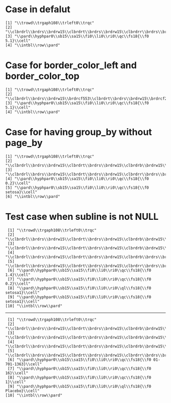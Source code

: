 # Case in defalut

    [1] "\\trowd\\trgaph108\\trleft0\\trqc"                                                                              
    [2] "\\clbrdrl\\brdrs\\brdrw15\\clbrdrt\\brdrs\\brdrw15\\clbrdrr\\brdrs\\brdrw15\\clbrdrb\\brdrs\\brdrw15\\cellx9000"
    [3] "\\pard\\hyphpar0\\sb15\\sa15\\fi0\\li0\\ri0\\qc\\fs18{\\f0 5.1}\\cell"                                          
    [4] "\\intbl\\row\\pard"                                                                                             

# Case for border_color_left and border_color_top

    [1] "\\trowd\\trgaph108\\trleft0\\trqc"                                                                                                   
    [2] "\\clbrdrl\\brdrs\\brdrw15\\brdrcf553\\clbrdrt\\brdrs\\brdrw15\\brdrcf27\\clbrdrr\\brdrs\\brdrw15\\clbrdrb\\brdrs\\brdrw15\\cellx9000"
    [3] "\\pard\\hyphpar0\\sb15\\sa15\\fi0\\li0\\ri0\\qc\\fs18{\\f0 5.1}\\cell"                                                               
    [4] "\\intbl\\row\\pard"                                                                                                                  

# Case for having group_by without page_by

    [1] "\\trowd\\trgaph108\\trleft0\\trqc"                                                                       
    [2] "\\clbrdrl\\brdrs\\brdrw15\\clbrdrt\\brdrs\\brdrw15\\clbrdrb\\brdrw15\\cellx4500"                         
    [3] "\\clbrdrl\\brdrs\\brdrw15\\clbrdrt\\brdrs\\brdrw15\\clbrdrr\\brdrs\\brdrw15\\clbrdrb\\brdrw15\\cellx9000"
    [4] "\\pard\\hyphpar0\\sb15\\sa15\\fi0\\li0\\ri0\\qc\\fs18{\\f0 0.2}\\cell"                                   
    [5] "\\pard\\hyphpar0\\sb15\\sa15\\fi0\\li0\\ri0\\qc\\fs18{\\f0 setosa}\\cell"                                
    [6] "\\intbl\\row\\pard"                                                                                      

# Test case when subline is not NULL

     [1] "\\trowd\\trgaph108\\trleft0\\trqc"                                                                       
     [2] "\\clbrdrl\\brdrs\\brdrw15\\clbrdrt\\brdrs\\brdrw15\\clbrdrb\\brdrw15\\cellx2250"                         
     [3] "\\clbrdrl\\brdrs\\brdrw15\\clbrdrt\\brdrs\\brdrw15\\clbrdrb\\brdrw15\\cellx4500"                         
     [4] "\\clbrdrl\\brdrs\\brdrw15\\clbrdrt\\brdrs\\brdrw15\\clbrdrb\\brdrs\\brdrw15\\cellx6750"                  
     [5] "\\clbrdrl\\brdrs\\brdrw15\\clbrdrt\\brdrs\\brdrw15\\clbrdrr\\brdrs\\brdrw15\\clbrdrb\\brdrw15\\cellx9000"
     [6] "\\pard\\hyphpar0\\sb15\\sa15\\fi0\\li0\\ri0\\qc\\fs18{\\f0 1.4}\\cell"                                   
     [7] "\\pard\\hyphpar0\\sb15\\sa15\\fi0\\li0\\ri0\\qc\\fs18{\\f0 0.2}\\cell"                                   
     [8] "\\pard\\hyphpar0\\sb15\\sa15\\fi0\\li0\\ri0\\ql\\fs18{\\f0 setosa1}\\cell"                               
     [9] "\\pard\\hyphpar0\\sb15\\sa15\\fi0\\li0\\ri0\\qc\\fs18{\\f0 setosa1}\\cell"                               
    [10] "\\intbl\\row\\pard"                                                                                      

---

     [1] "\\trowd\\trgaph108\\trleft0\\trqc"                                                                              
     [2] "\\clbrdrl\\brdrs\\brdrw15\\clbrdrt\\brdrs\\brdrw15\\clbrdrb\\brdrw15\\cellx2250"                                
     [3] "\\clbrdrl\\brdrs\\brdrw15\\clbrdrt\\brdrs\\brdrw15\\clbrdrb\\brdrw15\\cellx4500"                                
     [4] "\\clbrdrl\\brdrs\\brdrw15\\clbrdrt\\brdrs\\brdrw15\\clbrdrb\\brdrw15\\cellx6750"                                
     [5] "\\clbrdrl\\brdrs\\brdrw15\\clbrdrt\\brdrs\\brdrw15\\clbrdrr\\brdrs\\brdrw15\\clbrdrb\\brdrs\\brdrw15\\cellx9000"
     [6] "\\pard\\hyphpar0\\sb15\\sa15\\fi0\\li0\\ri0\\qc\\fs18{\\f0 01-701-1363}\\cell"                                  
     [7] "\\pard\\hyphpar0\\sb15\\sa15\\fi0\\li0\\ri0\\qc\\fs18{\\f0 16}\\cell"                                           
     [8] "\\pard\\hyphpar0\\sb15\\sa15\\fi0\\li0\\ri0\\qc\\fs18{\\f0 1}\\cell"                                            
     [9] "\\pard\\hyphpar0\\sb15\\sa15\\fi0\\li0\\ri0\\ql\\fs18{\\f0 Placebo}\\cell"                                      
    [10] "\\intbl\\row\\pard"                                                                                             

